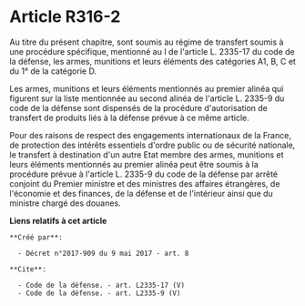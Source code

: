 # Article R316-2

Au titre du présent chapitre, sont soumis au régime de transfert soumis à une procédure spécifique, mentionné au I de
l'article L. 2335-17 du code de la défense, les armes, munitions et leurs éléments des catégories A1, B, C et du 1° de la
catégorie D. 

Les armes, munitions et leurs éléments mentionnés au premier alinéa qui figurent sur la liste mentionnée au second alinéa de
l'article L. 2335-9 du code de la défense sont dispensés de la procédure d'autorisation de transfert de produits liés à la
défense prévue à ce même article. 

Pour des raisons de respect des engagements internationaux de la France, de protection des intérêts essentiels d'ordre public
ou de sécurité nationale, le transfert à destination d'un autre Etat membre des armes, munitions et leurs éléments mentionnés
au premier alinéa peut être soumis à la procédure prévue à l'article L. 2335-9 du code de la défense par arrêté conjoint du
Premier ministre et des ministres des affaires étrangères, de l'économie et des finances, de la défense et de l'intérieur
ainsi que du ministre chargé des douanes.

**Liens relatifs à cet article**

	**Créé par**:

	  - Décret n°2017-909 du 9 mai 2017 - art. 8

	**Cite**:

	  - Code de la défense. - art. L2335-17 (V)
	  - Code de la défense. - art. L2335-9 (V)
